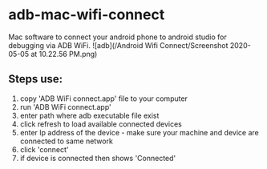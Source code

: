 # adb-mac-wifi-connect
Mac software to connect your android phone to android studio for debugging via ADB WiFi.
![adb](/Android Wifi Connect/Screenshot 2020-05-05 at 10.22.56 PM.png)
## Steps use:
  1. copy 'ADB WiFi connect.app' file to your computer
  2. run 'ADB WiFi connect.app'
  3. enter path where adb executable file exist
  4. click refresh to load available connected devices
  5. enter Ip address of the device - make sure your machine and device are connected to same network
  6. click 'connect'
  7. if device is connected then shows 'Connected'
